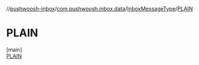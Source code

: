 //[pushwoosh-inbox](../../../../index.md)/[com.pushwoosh.inbox.data](../../index.md)/[InboxMessageType](../index.md)/[PLAIN](index.md)

# PLAIN

[main]\
[PLAIN](index.md)
